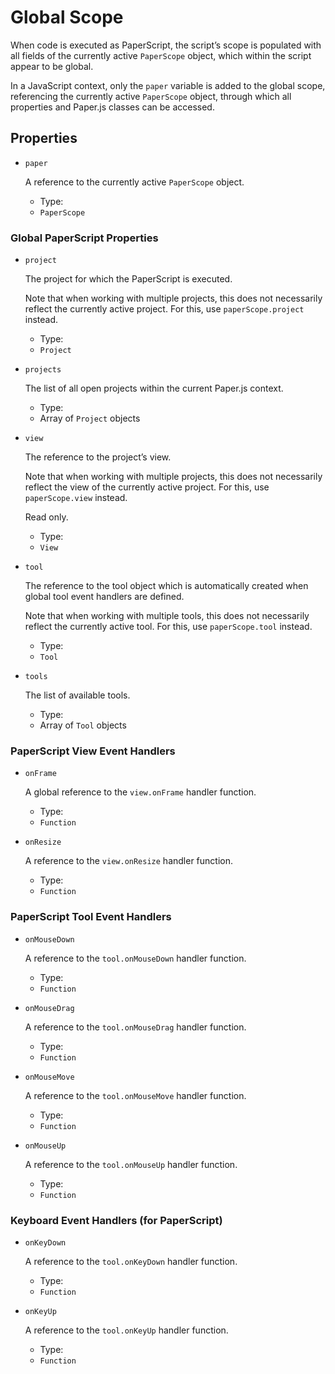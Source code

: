 # Global Scope

When code is executed as PaperScript, the script’s scope is populated with all fields of the currently active `PaperScope` object, which within the script appear to be global.

In a JavaScript context, only the `paper` variable is added to the global scope, referencing the currently active `PaperScope` object, through which all properties and Paper.js classes can be accessed.

## Properties

*   `paper`

    A reference to the currently active `PaperScope` object.

    * Type:
    * `PaperScope`

### Global PaperScript Properties

*   `project`

    The project for which the PaperScript is executed.

    Note that when working with multiple projects, this does not necessarily reflect the currently active project. For this, use `paperScope.project` instead.

    * Type:
    * `Project`
*   `projects`

    The list of all open projects within the current Paper.js context.

    * Type:
    * Array of `Project` objects
*   `view`

    The reference to the project’s view.

    Note that when working with multiple projects, this does not necessarily reflect the view of the currently active project. For this, use `paperScope.view` instead.

    Read only.

    * Type:
    * `View`
*   `tool`

    The reference to the tool object which is automatically created when global tool event handlers are defined.

    Note that when working with multiple tools, this does not necessarily reflect the currently active tool. For this, use `paperScope.tool` instead.

    * Type:
    * `Tool`
*   `tools`

    The list of available tools.

    * Type:
    * Array of `Tool` objects

### PaperScript View Event Handlers

*   `onFrame`

    A global reference to the `view.onFrame` handler function.

    * Type:
    * `Function`
*   `onResize`

    A reference to the `view.onResize` handler function.

    * Type:
    * `Function`

### PaperScript Tool Event Handlers

*   `onMouseDown`

    A reference to the `tool.onMouseDown` handler function.

    * Type:
    * `Function`
*   `onMouseDrag`

    A reference to the `tool.onMouseDrag` handler function.

    * Type:
    * `Function`
*   `onMouseMove`

    A reference to the `tool.onMouseMove` handler function.

    * Type:
    * `Function`
*   `onMouseUp`

    A reference to the `tool.onMouseUp` handler function.

    * Type:
    * `Function`

### Keyboard Event Handlers (for PaperScript)

*   `onKeyDown`

    A reference to the `tool.onKeyDown` handler function.

    * Type:
    * `Function`
*   `onKeyUp`

    A reference to the `tool.onKeyUp` handler function.

    * Type:
    * `Function`
